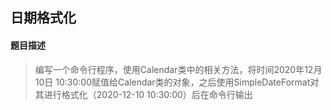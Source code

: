 ## 日期格式化

#### 题目描述

> 编写一个命令行程序，使用Calendar类中的相关方法，将时间2020年12月10日 10:30:00赋值给Calendar类的对象，之后使用SimpleDateFormat对其进行格式化（2020-12-10 10:30:00）后在命令行输出